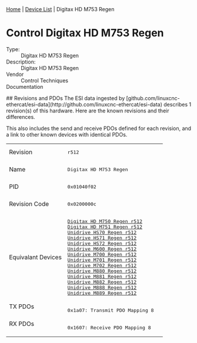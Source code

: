 <div class="nav"><a href="/esi-data">Home</a> | <a href="/esi-data/devices">Device List</a> | Digitax HD M753 Regen</div>

#  Control Digitax HD M753 Regen

<dl>
  <dt>Type:</dt><dd>Digitax HD M753 Regen</dd>
  <dt>Description:</dt><dd>Digitax HD M753 Regen</dd>
  <dt>Vendor</dt><dd>Control Techniques</dd>
  <dt>Documentation</dt><dd><a href=""></a></dd>
</dl>
## Revisions and PDOs
The ESI data ingested by [github.com/linuxcnc-ethercat/esi-data](http://github.com/linuxcnc-ethercat/esi-data) describes 1 revision(s) of this hardware.  Here are the known revisions and their differences.

This also includes the send and receive PDOs defined for each revision, and a link to other known devices with identical PDOs.

<table>
<tr >
<td class="first">Revision</td>
<td ><pre>r512</pre></td>
</tr>
<tr >
<td class="first">Name</td>
<td ><pre>Digitax HD M753 Regen</pre></td>
</tr>
<tr >
<td class="first">PID</td>
<td ><pre>0x01040f02</pre></td>
</tr>
<tr >
<td class="first">Revision Code</td>
<td ><pre>0x0200000c</pre></td>
</tr>
<tr >
<td class="first">Equivalant Devices</td>
<td ><pre><a href="Digitax+HD+M750+Regen">Digitax HD M750 Regen r512</a><br/><a href="Digitax+HD+M751+Regen">Digitax HD M751 Regen r512</a><br/><a href="Unidrive+HS70+Regen">Unidrive HS70 Regen r512</a><br/><a href="Unidrive+HS71+Regen">Unidrive HS71 Regen r512</a><br/><a href="Unidrive+HS72+Regen">Unidrive HS72 Regen r512</a><br/><a href="Unidrive+M600+Regen">Unidrive M600 Regen r512</a><br/><a href="Unidrive+M700+Regen">Unidrive M700 Regen r512</a><br/><a href="Unidrive+M701+Regen">Unidrive M701 Regen r512</a><br/><a href="Unidrive+M702+Regen">Unidrive M702 Regen r512</a><br/><a href="Unidrive+M880+Regen">Unidrive M880 Regen r512</a><br/><a href="Unidrive+M881+Regen">Unidrive M881 Regen r512</a><br/><a href="Unidrive+M882+Regen">Unidrive M882 Regen r512</a><br/><a href="Unidrive+M888+Regen">Unidrive M888 Regen r512</a><br/><a href="Unidrive+M889+Regen">Unidrive M889 Regen r512</a></pre></td>
</tr>
<tr class="txpdo pdosection">
<td class="first" rowspan=1 valign=top>TX PDOs</td>
<td><pre>0x1a07: Transmit PDO Mapping 8</pre></td>
<td></td>
</tr>
<tr class="rxpdo pdosection">
<td class="first" rowspan=1 valign=top>RX PDOs</td>
<td><pre>0x1607: Receive PDO Mapping 8</pre></td>
<td></td>
</tr>
</table>

